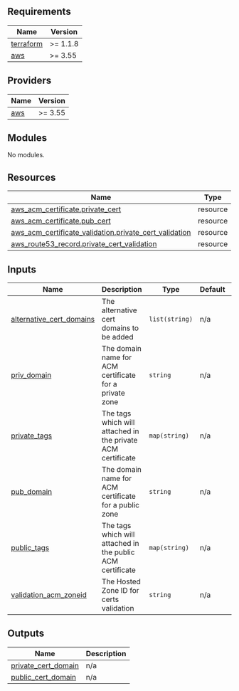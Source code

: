 <!-- BEGIN_TF_DOCS -->
## Requirements

| Name | Version |
|------|---------|
| <a name="requirement_terraform"></a> [terraform](#requirement\_terraform) | >= 1.1.8 |
| <a name="requirement_aws"></a> [aws](#requirement\_aws) | >= 3.55 |

## Providers

| Name | Version |
|------|---------|
| <a name="provider_aws"></a> [aws](#provider\_aws) | >= 3.55 |

## Modules

No modules.

## Resources

| Name | Type |
|------|------|
| [aws_acm_certificate.private_cert](https://registry.terraform.io/providers/hashicorp/aws/latest/docs/resources/acm_certificate) | resource |
| [aws_acm_certificate.pub_cert](https://registry.terraform.io/providers/hashicorp/aws/latest/docs/resources/acm_certificate) | resource |
| [aws_acm_certificate_validation.private_cert_validation](https://registry.terraform.io/providers/hashicorp/aws/latest/docs/resources/acm_certificate_validation) | resource |
| [aws_route53_record.private_cert_validation](https://registry.terraform.io/providers/hashicorp/aws/latest/docs/resources/route53_record) | resource |

## Inputs

| Name | Description | Type | Default | Required |
|------|-------------|------|---------|:--------:|
| <a name="input_alternative_cert_domains"></a> [alternative\_cert\_domains](#input\_alternative\_cert\_domains) | The alternative cert domains to be added | `list(string)` | n/a | yes |
| <a name="input_priv_domain"></a> [priv\_domain](#input\_priv\_domain) | The domain name for ACM certificate for a private zone | `string` | n/a | yes |
| <a name="input_private_tags"></a> [private\_tags](#input\_private\_tags) | The tags which will attached in the private ACM certificate | `map(string)` | n/a | yes |
| <a name="input_pub_domain"></a> [pub\_domain](#input\_pub\_domain) | The domain name for ACM certificate for a public zone | `string` | n/a | yes |
| <a name="input_public_tags"></a> [public\_tags](#input\_public\_tags) | The tags which will attached in the public ACM certificate | `map(string)` | n/a | yes |
| <a name="input_validation_acm_zoneid"></a> [validation\_acm\_zoneid](#input\_validation\_acm\_zoneid) | The Hosted Zone ID for certs validation | `string` | n/a | yes |

## Outputs

| Name | Description |
|------|-------------|
| <a name="output_private_cert_domain"></a> [private\_cert\_domain](#output\_private\_cert\_domain) | n/a |
| <a name="output_public_cert_domain"></a> [public\_cert\_domain](#output\_public\_cert\_domain) | n/a |
<!-- END_TF_DOCS -->